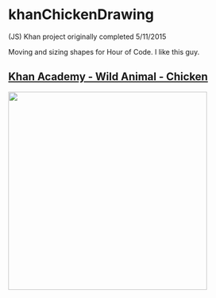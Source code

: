 # khanChickenDrawing
(JS) Khan project originally completed 5/11/2015

Moving and sizing shapes for Hour of Code. I like this guy.

<h2><a href="http://www.khanacademy.org/computer-programming/wild-animal-chicken/5473107722764288">Khan Academy - Wild Animal - Chicken</a></h2>

<img src ="http://40.media.tumblr.com/6210e62aa071ba1ba29d170b1a5f65a1/tumblr_inline_nqmtchCNj91tvc5hi_1280.png" width="400" height="400">
